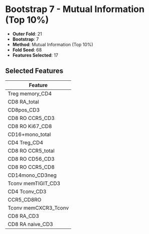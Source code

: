 # Bootstrap 7 - Mutual Information (Top 10%)

- **Outer Fold**: 21
- **Bootstrap**: 7
- **Method**: Mutual Information (Top 10%)
- **Fold Seed**: 68
- **Features Selected**: 17

## Selected Features

| Feature |
|---------|
| Treg memory_CD4 |
| CD8 RA_total |
| CD8pos_CD3 |
| CD8 RO CCR5_CD3 |
| CD8 RO Ki67_CD8 |
| CD16+mono_total |
| CD4 Treg_CD4 |
| CD8 RO CCR5_total |
| CD8 RO CD56_CD3 |
| CD8 RO CCR5_CD8 |
| CD14mono_CD3neg |
| Tconv memTIGIT_CD3 |
| CD4 Tconv_CD3 |
| CCR5_CD8RO |
| Tconv memCXCR3_Tconv |
| CD8 RA_CD3 |
| CD8 RA naive_CD3 |
